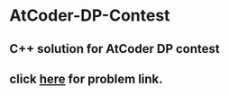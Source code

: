 # AtCoder-DP-Contest
## C++ solution for AtCoder DP contest
## click [here](https://atcoder.jp/contests/dp/tasks) for problem link.
